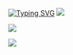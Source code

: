 [![Typing SVG](https://readme-typing-svg.demolab.com?font=Fira+Code&duration=10000&pause=500&random=false&width=650&lines=Hi!+My+name+is+Oleg%2C+I+am+a+novice+Frontend+developer;currently+studying+at+the+cool+programming+school+;IT-INCUBATOR)](https://it-incubator.io/) 
[![](https://i.postimg.cc/Wp63frGc/download-4.gif)](https://music.yandex.ru/users/akido-rus/playlists/1001)

![](https://komarev.com/ghpvc/?username=ArefevOleg&style=flat-square)


[![](../ArefevOleg/svg-svgrepo-com.png)](https://github.com/ArefevOleg/it-incubator/blob/main/abstract/imageFormats.md)




<!-- ![](https://i.postimg.cc/Wp63frGc/download-4.gif) [<svg width="30" height="30" viewBox="0 0 165 165" fill="none" xmlns="http://www.w3.org/2000/svg">
<path d="M33.9834 16.8654C46.1223 7.87059 60.4694 2.43314 75.4224 1.08203V25.8256C65.7566 27.0787 56.5254 30.7794 48.6291 36.6305C38.7418 43.9569 31.4707 54.2669 27.8885 66.0399C24.3062 77.8129 24.6024 90.4254 28.7333 102.017C32.8642 113.609 40.6111 123.567 50.8315 130.421C61.0518 137.275 73.2043 140.663 85.4967 140.086C97.789 139.508 109.57 134.995 119.103 127.213C128.635 119.43 135.414 108.79 138.44 96.8622C140.551 88.542 140.757 79.9024 139.104 71.5733L159.882 54.8691L159.868 54.7344C165.477 70.1632 166.334 86.9485 162.285 102.911C157.962 119.951 148.278 135.151 134.66 146.269C121.042 157.386 104.212 163.833 86.6513 164.658C69.0909 165.483 51.7301 160.643 37.1296 150.851C22.5292 141.06 11.4621 126.835 5.56083 110.275C-0.340466 93.7153 -0.763563 75.6974 4.35394 58.8789C9.47145 42.0603 19.8586 27.3317 33.9834 16.8654Z" fill="#FCCA00"/>
<path d="M144.215 28.4141L144.302 28.6321L130.417 50.6853C125.367 43.2026 118.601 36.9743 110.682 32.5658V82.7519C110.682 98.1496 98.1999 110.632 82.8023 110.632C67.4046 110.632 54.9224 98.1496 54.9224 82.7519C54.9224 67.3543 67.4046 54.872 82.8023 54.872C88.5729 54.872 93.9341 56.6253 98.3822 59.6281V2.23047C116.483 5.71201 132.466 15.1453 144.215 28.4141Z" fill="#FC3F1D"/>
</svg>
](https://music.yandex.ru/users/akido-rus/playlists/1001)
 -->
